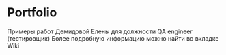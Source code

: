 # Portfolio
Примеры работ Демидовой Елены для должности QA engineer (тестировщик)
Более подробную информацию можно найти во вкладке Wiki
